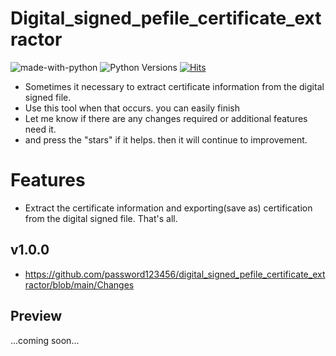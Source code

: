# Digital_signed_pefile_certificate_extractor

![made-with-python][made-with-python]
![Python Versions][pyversion-button]
[![Hits](https://hits.seeyoufarm.com/api/count/incr/badge.svg?url=https%3A%2F%2Fgithub.com%2Fpassword123456%2Fhit-counter&count_bg=%2379C83D&title_bg=%23555555&icon=&icon_color=%23E7E7E7&title=hits&edge_flat=false)](https://hits.seeyoufarm.com)

[pyversion-button]: https://img.shields.io/pypi/pyversions/Markdown.svg
[made-with-python]: https://img.shields.io/badge/Made%20with-Python-1f425f.svg

- Sometimes it necessary to extract certificate information from the digital signed file. 
- Use this tool when that occurs. you can easily finish
- Let me know if there are any changes required or additional features need it.
- and press the "stars" if it helps. then it will continue to improvement.

# Features
- Extract the certificate information and exporting(save as) certification from the digital signed file. That's all.

## v1.0.0
- https://github.com/password123456/digital_signed_pefile_certificate_extractor/blob/main/Changes

## Preview
...coming soon...
